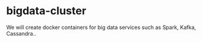 # bigdata-cluster
We will create docker containers for big data services such as Spark, Kafka, Cassandra..
